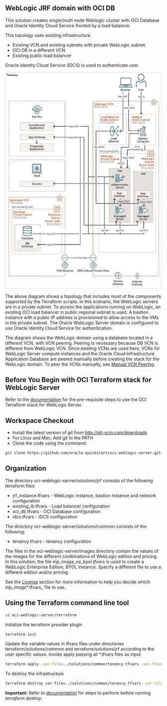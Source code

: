 ## WebLogic JRF domain with OCI DB

This solution creates single/multi node Weblogic cluster with OCI Database and Oracle Identity Cloud Service fronted by
a load balancer.

This topology uses existing infrastructure.
- Existing VCN and existing subnets with private WebLogic subnet.
- OCI DB in a different VCN
- Existing public load balancer

Oracle Identity Cloud Service (IDCS) is used to authenticate user.

![Full Topology Diagram](Topology.png)

The above diagram shows a topology that includes most of the components supported by the Terraform scripts. 
In this scenario, the WebLogic servers are in a private subnet. To access the applications running on WebLogic, an existing
OCI load balancer in public regional subnet is used. A bastion instance with a public IP address is provisioned to allow
access to the VMs in the private subnet. The Oracle WebLogic Server domain is configured to use Oracle Identity Cloud Service
for authentication.

The diagram shows the WebLogic domain using a database located in a different VCN, with VCN peering. Peering is necessary
because DB VCN is different from WebLogic VCN. Since existing VCNs are used here, VCNs for WebLogic Server compute instances
and the Oracle Cloud Infrastructure Application Database are peered manually before creating the stack for the WebLogic
domain. To peer the VCNs manually, see [Manual VCN Peering](https://docs.oracle.com/en/cloud/paas/weblogic-cloud/user/configure-database-parameters.html#GUID-6A39A2A7-EF6C-408E-B5C7-C44089A9B134__MANUAL_VCN_PEERING).

## Before You Begin with OCI Terraform stack for WebLogic Server
Refer to the [documentation](https://docs.oracle.com/en/cloud/paas/weblogic-cloud/user/you-begin-oracle-weblogic-cloud.html)
for the pre-requisite steps to use the OCI Terraform stack for WebLogic Server.

## Workspace Checkout
- Install the latest version of git from http://git-scm.com/downloads
- For Linux and Mac: Add git to the PATH
- Clone the code using the command:

```bash
git clone https://github.com/oracle-quickstart/oci-weblogic-server.git
```

## Organization
The directory oci-weblogic-server/solutions/jrf consists of the following terraform files:

- jrf_instance.tfvars - WebLogic instance, bastion instance and network configuration
- existing_lb.tfvars - Load balancer configuration
- oci_db.tfvars  - OCI Database configuration
- idcs.tfvars - IDCS configuration

The directory oci-weblogic-server/solutions/common consists of the following:
- tenancy.tfvars - tenancy configuration

The files in the oci-weblogic-server/images directory contain the values of the images for the different combinations of
WebLogic edition and pricing. In this solution, the file _mp_image_ee_byol.tfvars_ is used to create a WebLogic Enterprise
Edition, BYOL instance. Specify a different file to use a different edition and/or pricing. 

See the [License](/README.md#license) section for more information to help you decide which _mp_image_*.tfvars_ file to use.

## Using the Terraform command line tool
```bash
cd oci-weblogic-server/terraform
```

Initialize the terraform provider plugin
```bash
terraform init
```

Update the variable values in tfvars files under directories terraform/solutions/common and terraform/solutions/jrf according
to the user specific values.
Invoke apply passing all *.tfvars files as input
```bash
terraform apply -var-file=../solutions/common/tenancy.tfvars -var-file=images/mp_image_ee_byol.tfvars -var-file=../solutions/jrf/jrf_instance.tfvars -var-file=../solutions/jrf/existing_lb.tfvars -var-file=../solutions/jrf/idcs.tfvars var-file=../solutions/jrf/oci_db.tfvars
```

To destroy the infrastructure
```bash
terraform destroy var-file=../solutions/common/tenancy.tfvars -var-file=images/mp_image_ee_byol.tfvars -var-file=../solutions/jrf/jrf_instance.tfvars -var-file=../solutions/jrf/existing_lb.tfvars -var-file=../solutions/jrf/idcs.tfvars var-file=../solutions/jrf/oci_db.tfvars
```
**Important:** Refer to [documentation](https://docs.oracle.com/en/cloud/paas/weblogic-cloud/user/delete-domain.html) for
steps to perform before running *terraform destroy*.
